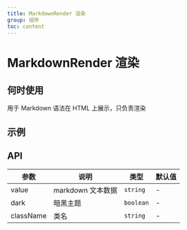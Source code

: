 ```yaml
---
title: MarkdownRender 渲染
group: 组件
toc: content
---
```


# MarkdownRender 渲染

## 何时使用

用于 Markdown 语法在 HTML 上展示，只负责渲染

## 示例

<code src="./demos/basic.tsx" compact="true" title="展示 Markdown 内容"></code>
<code src="./demos/dark.tsx" compact="true" title="暗黑模式下"></code>
<code src="./demos/sql.tsx" compact="true" title="SQL 语法高亮"></code>

## API

| 参数      | 说明              | 类型      | 默认值 |
| --------- | ----------------- | --------- | ------ |
| value     | markdown 文本数据 | `string`  | -      |
| dark      | 暗黑主题          | `boolean` | -      |
| className | 类名              | `string`  | -      |
